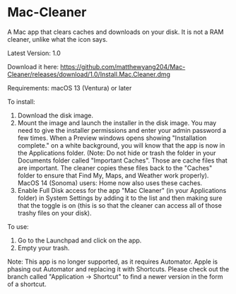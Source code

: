 # Mac-Cleaner

A Mac app that clears caches and downloads on your disk. It is not a RAM cleaner, unlike what the icon says.

Latest Version: 1.0

Download it here:
https://github.com/matthewyang204/Mac-Cleaner/releases/download/1.0/Install.Mac.Cleaner.dmg

Requirements: macOS 13 (Ventura) or later

To install:

1. Download the disk image.
2. Mount the image and launch the installer in the disk image. You may need to give the installer permissions and enter your admin password a few times. When a Preview windows opens showing "Installation complete." on a white background, you will know that the app is now in the Applications folder. (Note: Do not hide or trash the folder in your Documents folder called "Important Caches". Those are cache files that are important. The cleaner copies these files back to the "Caches" folder to ensure that Find My, Maps, and Weather work properly). MacOS 14 (Sonoma) users: Home now also uses these caches.
3. Enable Full Disk access for the app "Mac Cleaner" (in your Applications folder) in System Settings by adding it to the list and then making sure that the toggle is on (this is so that the cleaner can access all of those trashy files on your disk).

To use:

1. Go to the Launchpad and click on the app.
2. Empty your trash.

Note: This app is no longer supported, as it requires Automator. Apple is phasing out Automator and replacing it with Shortcuts. Please check out the branch called "Application -> Shortcut" to find a newer version in the form of a shortcut.
